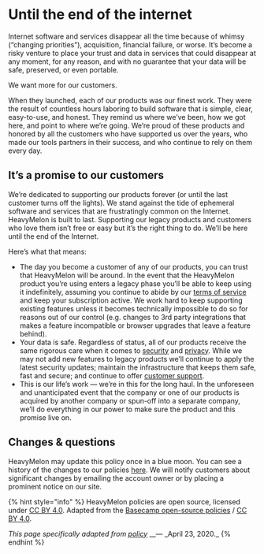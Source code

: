 # Until the end of the internet

Internet software and services disappear all the time because of whimsy \(“changing priorities”\), acquisition, financial failure, or worse. It’s become a risky venture to place your trust and data in services that could disappear at any moment, for any reason, and with no guarantee that your data will be safe, preserved, or even portable.

We want more for our customers.

When they launched, each of our products was our finest work. They were the result of countless hours laboring to build software that is simple, clear, easy-to-use, and honest. They remind us where we’ve been, how we got here, and point to where we’re going. We’re proud of these products and honored by all the customers who have supported us over the years, who made our tools partners in their success, and who continue to rely on them every day.

## It’s a promise to our customers

We’re dedicated to supporting our products forever \(or until the last customer turns off the lights\). We stand against the tide of ephemeral software and services that are frustratingly common on the Internet. HeavyMelon is built to last. Supporting our legacy products and customers who love them isn’t free or easy but it’s the right thing to do. We’ll be here until the end of the Internet.

Here’s what that means:

* The day you become a customer of any of our products, you can trust that HeavyMelon will be around. In the event that the HeavyMelon product you’re using enters a legacy phase you’ll be able to keep using it indefinitely, assuming you continue to abide by our [terms of service](terms-of-service.md) and keep your subscription active. We work hard to keep supporting existing features unless it becomes technically impossible to do so for reasons out of our control \(e.g. changes to 3rd party integrations that makes a feature incompatible or browser upgrades that leave a feature behind\).
* Your data is safe. Regardless of status, all of our products receive the same rigorous care when it comes to [security](security-overview.md) and [privacy](privacy-policy.md). While we may not add new features to legacy products we’ll continue to apply the latest security updates; maintain the infrastructure that keeps them safe, fast and secure; and continue to offer [customer support](mailto:support@heavymelon.com).
* This is our life’s work — we’re in this for the long haul. In the unforeseen and unanticipated event that the company or one of our products is acquired by another company or spun-off into a separate company, we’ll do everything in our power to make sure the product and this promise live on.

## Changes & questions

HeavyMelon may update this policy once in a blue moon. You can see a history of the changes to our policies [here](https://github.com/heavymelon/policies/commits). We will notify customers about significant changes by emailing the account owner or by placing a prominent notice on our site.

{% hint style="info" %}
HeavyMelon policies are open source, licensed under [CC BY 4.0](https://creativecommons.org/licenses/by/4.0/). Adapted from the [Basecamp open-source policies](https://github.com/basecamp/policies) / [CC BY 4.0](https://creativecommons.org/licenses/by/4.0/).

_This page specifically adapted from_ [_policy_](https://github.com/basecamp/policies/blob/a88ad6072382ec404652568efc29495cb84202e5/until-the-end-of-the-internet/index.md) _\_— \_April 23, 2020.\_
{% endhint %}

